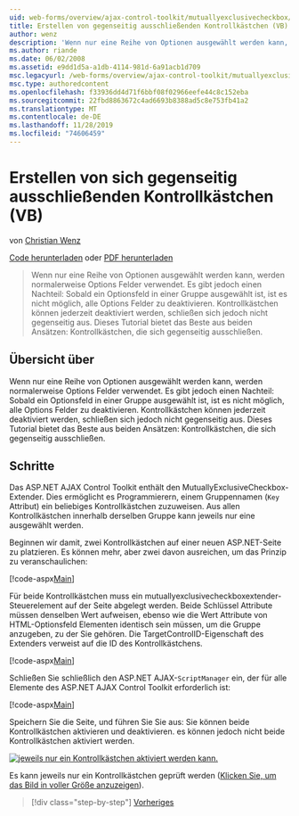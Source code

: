 ```yaml
---
uid: web-forms/overview/ajax-control-toolkit/mutuallyexclusivecheckbox/creating-mutually-exclusive-checkboxes-vb
title: Erstellen von gegenseitig ausschließenden Kontrollkästchen (VB) | Microsoft-Dokumentation
author: wenz
description: 'Wenn nur eine Reihe von Optionen ausgewählt werden kann, werden normalerweise Options Felder verwendet. Es gibt jedoch einen Nachteil: Sobald ein Optionsfeld in einer Gruppe ausgewählt ist,...'
ms.author: riande
ms.date: 06/02/2008
ms.assetid: e9dd1d5a-a1db-4114-981d-6a91acb1d709
msc.legacyurl: /web-forms/overview/ajax-control-toolkit/mutuallyexclusivecheckbox/creating-mutually-exclusive-checkboxes-vb
msc.type: authoredcontent
ms.openlocfilehash: f33936dd4d71f6bbf08f02966eefe44c8c152eba
ms.sourcegitcommit: 22fbd8863672c4ad6693b8388ad5c8e753fb41a2
ms.translationtype: MT
ms.contentlocale: de-DE
ms.lasthandoff: 11/28/2019
ms.locfileid: "74606459"
---
```

# <a name="creating-mutually-exclusive-checkboxes-vb"></a>Erstellen von sich gegenseitig ausschließenden Kontrollkästchen (VB)

von [Christian Wenz](https://github.com/wenz)

[Code herunterladen](https://download.microsoft.com/download/9/3/f/93f8daea-bebd-4821-833b-95205389c7d0/MutuallyExclusiveCheckBox0.vb.zip) oder [PDF herunterladen](https://download.microsoft.com/download/b/6/a/b6ae89ee-df69-4c87-9bfb-ad1eb2b23373/mutuallyexclusivecheckbox0VB.pdf)

> Wenn nur eine Reihe von Optionen ausgewählt werden kann, werden normalerweise Options Felder verwendet. Es gibt jedoch einen Nachteil: Sobald ein Optionsfeld in einer Gruppe ausgewählt ist, ist es nicht möglich, alle Options Felder zu deaktivieren. Kontrollkästchen können jederzeit deaktiviert werden, schließen sich jedoch nicht gegenseitig aus. Dieses Tutorial bietet das Beste aus beiden Ansätzen: Kontrollkästchen, die sich gegenseitig ausschließen.

## <a name="overview"></a>Übersicht über

Wenn nur eine Reihe von Optionen ausgewählt werden kann, werden normalerweise Options Felder verwendet. Es gibt jedoch einen Nachteil: Sobald ein Optionsfeld in einer Gruppe ausgewählt ist, ist es nicht möglich, alle Options Felder zu deaktivieren. Kontrollkästchen können jederzeit deaktiviert werden, schließen sich jedoch nicht gegenseitig aus. Dieses Tutorial bietet das Beste aus beiden Ansätzen: Kontrollkästchen, die sich gegenseitig ausschließen.

## <a name="steps"></a>Schritte

Das ASP.NET AJAX Control Toolkit enthält den MutuallyExclusiveCheckbox-Extender. Dies ermöglicht es Programmierern, einem Gruppennamen (`Key` Attribut) ein beliebiges Kontrollkästchen zuzuweisen. Aus allen Kontrollkästchen innerhalb derselben Gruppe kann jeweils nur eine ausgewählt werden.

Beginnen wir damit, zwei Kontrollkästchen auf einer neuen ASP.NET-Seite zu platzieren. Es können mehr, aber zwei davon ausreichen, um das Prinzip zu veranschaulichen:

[!code-aspx[Main](creating-mutually-exclusive-checkboxes-vb/samples/sample1.aspx)]

Für beide Kontrollkästchen muss ein mutuallyexclusivecheckboxextender-Steuerelement auf der Seite abgelegt werden. Beide Schlüssel Attribute müssen denselben Wert aufweisen, ebenso wie die Wert Attribute von HTML-Optionsfeld Elementen identisch sein müssen, um die Gruppe anzugeben, zu der Sie gehören. Die TargetControlID-Eigenschaft des Extenders verweist auf die ID des Kontrollkästchens.

[!code-aspx[Main](creating-mutually-exclusive-checkboxes-vb/samples/sample2.aspx)]

Schließen Sie schließlich den ASP.NET AJAX-`ScriptManager` ein, der für alle Elemente des ASP.NET AJAX Control Toolkit erforderlich ist:

[!code-aspx[Main](creating-mutually-exclusive-checkboxes-vb/samples/sample3.aspx)]

Speichern Sie die Seite, und führen Sie Sie aus: Sie können beide Kontrollkästchen aktivieren und deaktivieren. es können jedoch nicht beide Kontrollkästchen aktiviert werden.

[![jeweils nur ein Kontrollkästchen aktiviert werden kann.](creating-mutually-exclusive-checkboxes-vb/_static/image2.png)](creating-mutually-exclusive-checkboxes-vb/_static/image1.png)

Es kann jeweils nur ein Kontrollkästchen geprüft werden ([Klicken Sie, um das Bild in voller Größe anzuzeigen](creating-mutually-exclusive-checkboxes-vb/_static/image3.png)).

> [!div class="step-by-step"]
> [Vorheriges](creating-mutually-exclusive-checkboxes-cs.md)
